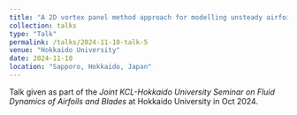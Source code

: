 ```yaml
---
title: "A 2D vortex panel method approach for modelling unsteady airfoil dynamics"
collection: talks
type: "Talk"
permalink: /talks/2024-11-10-talk-5
venue: "Hokkaido University"
date: 2024-11-10
location: "Sapporo, Hokkaido, Japan"
---
```


Talk given as part of the *Joint KCL-Hokkaido University Seminar on Fluid Dynamics of Airfoils and Blades* at Hokkaido University in Oct 2024.

